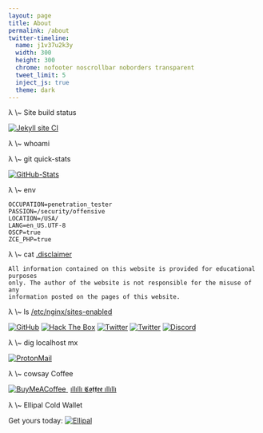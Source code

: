 ```yaml
---
layout: page
title: About
permalink: /about
twitter-timeline:
  name: j1v37u2k3y
  width: 300
  height: 300
  chrome: nofooter noscrollbar noborders transparent
  tweet_limit: 5
  inject_js: true
  theme: dark
---
```


<div class="about-header">
<span class="lambda">λ</span> <span class="tilde">\~</span> Site build status
</div>
<p>
<a href="https://github.com/j1v37u2k3y/j1v37u2k3y.github.io/actions" target="_blank"><img alt="Jekyll site CI" src="https://github.com/j1v37u2k3y/j1v37u2k3y.github.io/workflows/Jekyll%20site%20CI/badge.svg?branch=master"></a>
<!--[![Jekyll site CI](https://github.com/j1v37u2k3y/j1v37u2k3y.github.io/workflows/Jekyll%20site%20CI/badge.svg?branch=master)](https://github.com/j1v37u2k3y/j1v37u2k3y.github.io/actions)-->
</p>

<div class="about-header">
<span class="lambda">λ</span> <span class="tilde">\~</span> whoami
</div>
<p>
<!--[![HackTheBox-Badge](http://www.hackthebox.eu/badge/image/29519)](https://www.hackthebox.eu/profile/29519)-->
<a href="https://app.hackthebox.eu/profile/29519" target="_blank"><script src="https://www.hackthebox.eu/badge/29519"></script></a>
</p>

<div class="about-header">
<span class="lambda">λ</span> <span class="tilde">\~</span> git quick-stats
</div>

[![GitHub-Stats](https://github-readme-stats.vercel.app/api?username=j1v37u2k3y&hide=issues&show_icons=true&include_all_commits=true&theme=chartreuse-dark)](https://github.com/j1v37u2k3y)

<div class="about-header">
<span class="lambda">λ</span> <span class="tilde">\~</span> env
</div>


```
OCCUPATION=penetration_tester
PASSION=/security/offensive
LOCATION=/USA/
LANG=en_US.UTF-8
OSCP=true
ZCE_PHP=true
```


<div class="about-header">
<span class="lambda">λ</span> <span class="tilde">\~</span> cat <span style="text-decoration:underline">.disclaimer</span>
</div>


```
All information contained on this website is provided for educational purposes
only. The author of the website is not responsible for the misuse of any
information posted on the pages of this website.
```


<div class="about-header">
<span class="lambda">λ</span> <span class="tilde">\~</span> ls <span style="text-decoration:underline">/etc/nginx/sites-enabled</span>
</div>

<p>
  <a href="https://github.com/j1v37u2k3y" target="_blank"><img src="https://img.shields.io/badge/-GitHub-181717?color=black&style=for-the-badge&logo=github" alt="GitHub" /></a>
  <a href="https://www.hackthebox.eu/profile/29519" target="_blank"><img src="https://img.shields.io/badge/-hack%20the%20box-9FEF00?style=for-the-badge&logo=hack-the-box&logoColor=white" alt="Hack The Box" /></a>
  <a href="https://www.twitter.com/j1v37u2k3y" target="_blank"><img src="https://img.shields.io/badge/-twitter-9FEF00?color=blue&logo=twitter&style=for-the-badge" alt="Twitter" /></a>
  <a href="https://keybase.io/j1v37u2k3y" target="_blank"><img src="https://img.shields.io/badge/-keybase-33A0FF?style=for-the-badge&logo=keybase&logoColor=white" alt="Twitter" /></a>
  <a href="javascript:alert('j1v37u2k3y#5676');" title="j1v37u2k3y#5676"><img src="https://img.shields.io/badge/-discord-7289DA?style=for-the-badge&logo=discord&logoColor=white" alt="Discord" /></a>
</p>

<div class="about-header">
<span class="lambda">λ</span> <span class="tilde">\~</span> dig localhost mx
</div>

<p>
  <a href="mailto:j1v37u2k3y@protonmail[.]com"><img src="https://img.shields.io/badge/-ProtonMail-8B89CC?style=for-the-badge&logo=ProtonMail&logoColor=white" alt="ProtonMail" /></a>
</p>

<div class="about-header">
<span class="lambda">λ</span> <span class="tilde">\~</span> cowsay Coffee
</div>

<p>
<link href="https://fonts.googleapis.com/css?family=Lato&subset=latin,latin-ext" rel="stylesheet">
<a class="bmc-button" target="_blank" href="https://www.buymeacoffee.com/j1v37u2k3y">
<img src="https://www.buymeacoffee.com/assets/img/BMC-btn-logo.svg" alt="BuyMeACoffee">
<span style="margin-left:5px">ıllıllı 𝕮𝖔𝖋𝖋𝖊𝖊 ıllıllı</span>
</a>
</p>

<div class="about-header">
<span class="lambda">λ</span> <span class="tilde">\~</span> Ellipal Cold Wallet
</div>

<p>
  Get yours today: <a href="https://www.ellipal.com/?rfsn=5538524.44894a" target="_blank"><img src="https://img.shields.io/badge/-Ellipal-8B89CC?style=for-the-badge&logo=Ellipal&logoColor=white" alt="Ellipal" /></a>
</p>

